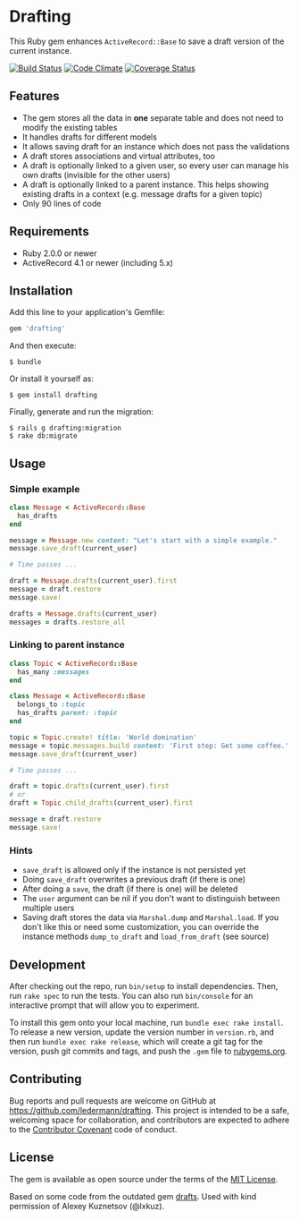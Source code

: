 # Drafting

This Ruby gem enhances `ActiveRecord::Base` to save a draft version of the current instance.

[![Build Status](https://travis-ci.org/ledermann/drafting.svg?branch=master)](https://travis-ci.org/ledermann/drafting)
[![Code Climate](https://codeclimate.com/github/ledermann/drafting/badges/gpa.svg)](https://codeclimate.com/github/ledermann/drafting)
[![Coverage Status](https://coveralls.io/repos/ledermann/drafting/badge.svg?branch=master)](https://coveralls.io/r/ledermann/drafting?branch=master)

## Features

* The gem stores all the data in **one** separate table and does not need to modify the existing tables
* It handles drafts for different models
* It allows saving draft for an instance which does not pass the validations
* A draft stores associations and virtual attributes, too
* A draft is optionally linked to a given user, so every user can manage his own drafts (invisible for the other users)
* A draft is optionally linked to a parent instance. This helps showing existing drafts in a context (e.g. message drafts for a given topic)
* Only 90 lines of code

## Requirements

* Ruby 2.0.0 or newer
* ActiveRecord 4.1 or newer (including 5.x)


## Installation

Add this line to your application's Gemfile:

```ruby
gem 'drafting'
```

And then execute:

    $ bundle

Or install it yourself as:

    $ gem install drafting

Finally, generate and run the migration:

    $ rails g drafting:migration
    $ rake db:migrate


## Usage

### Simple example

```ruby
class Message < ActiveRecord::Base
  has_drafts
end

message = Message.new content: "Let's start with a simple example."
message.save_draft(current_user)

# Time passes ...

draft = Message.drafts(current_user).first
message = draft.restore
message.save!

drafts = Message.drafts(current_user)
messages = drafts.restore_all
```

### Linking to parent instance

```ruby
class Topic < ActiveRecord::Base
  has_many :messages
end

class Message < ActiveRecord::Base
  belongs_to :topic
  has_drafts parent: :topic
end

topic = Topic.create! title: 'World domination'
message = topic.messages.build content: 'First step: Get some coffee.'
message.save_draft(current_user)

# Time passes ...

draft = topic.drafts(current_user).first
# or
draft = Topic.child_drafts(current_user).first

message = draft.restore
message.save!
```

### Hints

* `save_draft` is allowed only if the instance is not persisted yet
* Doing `save_draft` overwrites a previous draft (if there is one)
* After doing a `save`, the draft (if there is one) will be deleted
* The `user` argument can be nil if you don't want to distinguish between multiple users
* Saving draft stores the data via `Marshal.dump` and `Marshal.load`. If you don't like this or need some customization, you can override the instance methods `dump_to_draft` and `load_from_draft` (see source)


## Development

After checking out the repo, run `bin/setup` to install dependencies. Then, run `rake spec` to run the tests. You can also run `bin/console` for an interactive prompt that will allow you to experiment.

To install this gem onto your local machine, run `bundle exec rake install`. To release a new version, update the version number in `version.rb`, and then run `bundle exec rake release`, which will create a git tag for the version, push git commits and tags, and push the `.gem` file to [rubygems.org](https://rubygems.org).


## Contributing

Bug reports and pull requests are welcome on GitHub at https://github.com/ledermann/drafting. This project is intended to be a safe, welcoming space for collaboration, and contributors are expected to adhere to the [Contributor Covenant](https://contributor-covenant.org) code of conduct.


## License

The gem is available as open source under the terms of the [MIT License](http://opensource.org/licenses/MIT).

Based on some code from the outdated gem [drafts](https://rubygems.org/gems/drafts). Used with kind permission of Alexey Kuznetsov (@lxkuz).
